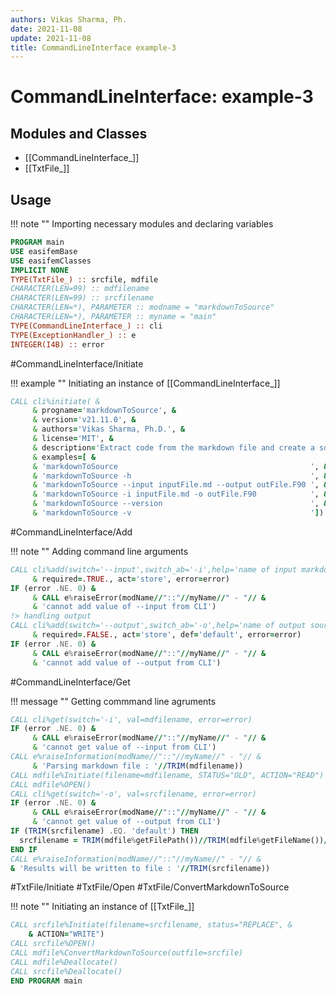 ```yaml
---
authors: Vikas Sharma, Ph.
date: 2021-11-08
update: 2021-11-08
title: CommandLineInterface example-3
---
```


# CommandLineInterface: example-3

## Modules and Classes

- [[CommandLineInterface_]]
- [[TxtFile_]]

## Usage

!!! note ""
    Importing necessary modules and declaring variables

```fortran
PROGRAM main
USE easifemBase
USE easifemClasses
IMPLICIT NONE
TYPE(TxtFile_) :: srcfile, mdfile
CHARACTER(LEN=99) :: mdfilename
CHARACTER(LEN=99) :: srcfilename
CHARACTER(LEN=*), PARAMETER :: modname = "markdownToSource"
CHARACTER(LEN=*), PARAMETER :: myname = "main"
TYPE(CommandLineInterface_) :: cli
TYPE(ExceptionHandler_) :: e
INTEGER(I4B) :: error
```

#CommandLineInterface/Initiate

!!! example ""
    Initiating an instance of [[CommandLineInterface_]]

```fortran
CALL cli%initiate( &
     & progname='markdownToSource', &
     & version='v21.11.0', &
     & authors='Vikas Sharma, Ph.D.', &
     & license='MIT', &
     & description='Extract code from the markdown file and create a source file.',&
     & examples=[ &
     & 'markdownToSource                                           ', &
     & 'markdownToSource -h                                        ', &
     & 'markdownToSource --input inputFile.md --output outFile.F90 ', &
     & 'markdownToSource -i inputFile.md -o outFile.F90            ', &
     & 'markdownToSource --version                                 ', &
     & 'markdownToSource -v                                        '])
```

#CommandLineInterface/Add

!!! note ""
    Adding command line arguments

``` fortran
CALL cli%add(switch='--input',switch_ab='-i',help='name of input markdown file',&
     & required=.TRUE., act='store', error=error)
IF (error .NE. 0) &
     & CALL e%raiseError(modName//"::"//myName//" - "// &
     & 'cannot add value of --input from CLI')
!> handling output
CALL cli%add(switch='--output',switch_ab='-o',help='name of output source file',&
     & required=.FALSE., act='store', def='default', error=error)
IF (error .NE. 0) &
     & CALL e%raiseError(modName//"::"//myName//" - "// &
     & 'cannot add value of --output from CLI')
```

#CommandLineInterface/Get

!!! message ""
    Getting commmand line agruments

``` fortran
CALL cli%get(switch='-i', val=mdfilename, error=error)
IF (error .NE. 0) &
     & CALL e%raiseError(modName//"::"//myName//" - "// &
     & 'cannot get value of --input from CLI')
CALL e%raiseInformation(modName//"::"//myName//" - "// &
     & 'Parsing markdown file : '//TRIM(mdfilename))
CALL mdfile%Initiate(filename=mdfilename, STATUS="OLD", ACTION="READ")
CALL mdfile%OPEN()
CALL cli%get(switch='-o', val=srcfilename, error=error)
IF (error .NE. 0) &
     & CALL e%raiseError(modName//"::"//myName//" - "// &
     & 'cannot get value of --output from CLI')
IF (TRIM(srcfilename) .EQ. 'default') THEN
  srcfilename = TRIM(mdfile%getFilePath())//TRIM(mdfile%getFileName())//".F90"
END IF
CALL e%raiseInformation(modName//"::"//myName//" - "// &
& 'Results will be written to file : '//TRIM(srcfilename))
```

#TxtFile/Initiate
#TxtFile/Open
#TxtFile/ConvertMarkdownToSource

!!! note ""
	Initiating an instance of [[TxtFile_]]

``` fortran
CALL srcfile%Initiate(filename=srcfilename, status="REPLACE", &
    & ACTION="WRITE")
CALL srcfile%OPEN()
CALL mdfile%ConvertMarkdownToSource(outfile=srcfile)
CALL mdfile%Deallocate()
CALL srcfile%Deallocate()
END PROGRAM main
```
